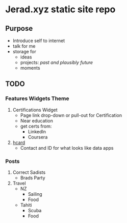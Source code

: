 # Jerad.xyz static site repo

## Purpose

- Introduce self to internet
- talk for me
- storage for
  - ideas
  - projects: _past and plausibly future_
  - moments

## TODO

### Features Widgets Theme
1. Certifications Widget
    - Page link drop-down or pull-out for Certification
    - Near education
    - get certs from:
      - LinkedIn
      - Coursera
2. [hcard](http://microformats.org/wiki/about)
    - Contact and ID for what looks like data apps

### Posts
1. Correct Sadists
    - Brads Party
2. Travel
    - NZ
      - Sailing
      - Food
    - Tahiti
      - Scuba
      - Food
